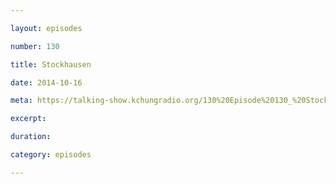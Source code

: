 ```yaml
---

layout: episodes

number: 130

title: Stockhausen

date: 2014-10-16

meta: https://talking-show.kchungradio.org/130%20Episode%20130_%20Stockhausen.mp3

excerpt: 

duration: 

category: episodes

---
```


